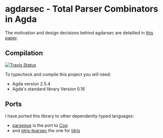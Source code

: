 # agdarsec - Total Parser Combinators in Agda

The motivation and design decisions behind agdarsec
are detailled in [this paper](https://gallais.github.io/pdf/agdarsec18.pdf).

## Compilation

[![Travis Status](https://api.travis-ci.org/gallais/agdarsec.svg?branch=master)](https://travis-ci.org/gallais/agdarsec)

To typecheck and compile this project you will need:

* Agda version 2.5.4
* Agda's standard library Version 0.16

## Ports

I have ported this library to other dependently-typed languages:

* [parseque](https://github.com/gallais/parseque) is the port to [Coq](https://github.com/coq/coq)
* and [idris-tparsec](https://github.com/gallais/idris-tparsec) the one for [Idris](https://github.com/idris-lang/idris-dev)
